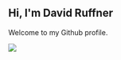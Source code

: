 ## Hi, I'm David Ruffner

Welcome to my Github profile.

<img src="http://www.gettyimages.ca/gi-resources/images/Homepage/Hero/UK/CMS_Creative_164657191_Kingfisher.jpg">
